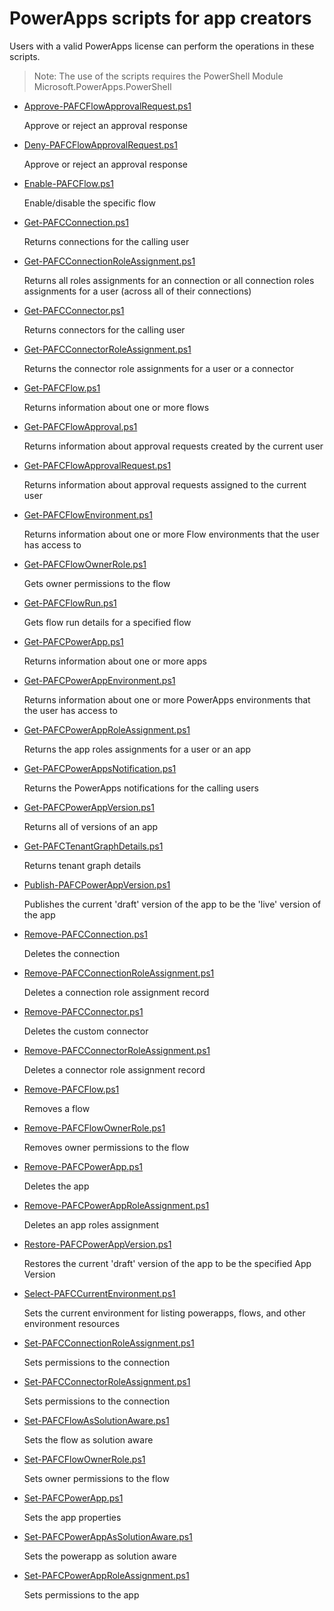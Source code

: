 # PowerApps scripts for app creators 
Users with a valid PowerApps license can perform the operations in these scripts.
> Note: The use of the scripts requires the PowerShell Module Microsoft.PowerApps.PowerShell

+ [Approve-PAFCFlowApprovalRequest.ps1](./Approve-PAFCFlowApprovalRequest.ps1)

  Approve or reject an approval response

+ [Deny-PAFCFlowApprovalRequest.ps1](./Deny-PAFCFlowApprovalRequest.ps1)

  Approve or reject an approval response

+ [Enable-PAFCFlow.ps1](./Enable-PAFCFlow.ps1)

  Enable/disable the specific flow

+ [Get-PAFCConnection.ps1](./Get-PAFCConnection.ps1)

  Returns connections for the calling user

+ [Get-PAFCConnectionRoleAssignment.ps1](./Get-PAFCConnectionRoleAssignment.ps1)

  Returns all roles assignments for an connection or all connection roles assignments for a user (across all of their connections)

+ [Get-PAFCConnector.ps1](./Get-PAFCConnector.ps1)

  Returns connectors for the calling user

+ [Get-PAFCConnectorRoleAssignment.ps1](./Get-PAFCConnectorRoleAssignment.ps1)

  Returns the connector role assignments for a user or a connector

+ [Get-PAFCFlow.ps1](./Get-PAFCFlow.ps1)

  Returns information about one or more flows

+ [Get-PAFCFlowApproval.ps1](./Get-PAFCFlowApproval.ps1)

  Returns information about approval requests created by the current user

+ [Get-PAFCFlowApprovalRequest.ps1](./Get-PAFCFlowApprovalRequest.ps1)

  Returns information about approval requests assigned to the current user

+ [Get-PAFCFlowEnvironment.ps1](./Get-PAFCFlowEnvironment.ps1)

  Returns information about one or more Flow environments that the user has access to

+ [Get-PAFCFlowOwnerRole.ps1](./Get-PAFCFlowOwnerRole.ps1)

  Gets owner permissions to the flow

+ [Get-PAFCFlowRun.ps1](./Get-PAFCFlowRun.ps1)

  Gets flow run details for a specified flow

+ [Get-PAFCPowerApp.ps1](./Get-PAFCPowerApp.ps1)

  Returns information about one or more apps

+ [Get-PAFCPowerAppEnvironment.ps1](./Get-PAFCPowerAppEnvironment.ps1)

  Returns information about one or more PowerApps environments that the user has access to

+ [Get-PAFCPowerAppRoleAssignment.ps1](./Get-PAFCPowerAppRoleAssignment.ps1)

  Returns the app roles assignments for a user or an app

+ [Get-PAFCPowerAppsNotification.ps1](./Get-PAFCPowerAppsNotification.ps1)

  Returns the PowerApps notifications for the calling users

+ [Get-PAFCPowerAppVersion.ps1](./Get-PAFCPowerAppVersion.ps1)

  Returns all of versions of an app

+ [Get-PAFCTenantGraphDetails.ps1](./Get-PAFCTenantGraphDetails.ps1)

  Returns tenant graph details

+ [Publish-PAFCPowerAppVersion.ps1](./Publish-PAFCPowerAppVersion.ps1)

  Publishes the current 'draft' version of the app to be the 'live' version of the app

+ [Remove-PAFCConnection.ps1](./Remove-PAFCConnection.ps1)

  Deletes the connection

+ [Remove-PAFCConnectionRoleAssignment.ps1](./Remove-PAFCConnectionRoleAssignment.ps1)

  Deletes a connection role assignment record

+ [Remove-PAFCConnector.ps1](./Remove-PAFCConnector.ps1)

  Deletes the custom connector

+ [Remove-PAFCConnectorRoleAssignment.ps1](./Remove-PAFCConnectorRoleAssignment.ps1)

  Deletes a connector role assignment record

+ [Remove-PAFCFlow.ps1](./Remove-PAFCFlow.ps1)

  Removes a flow

+ [Remove-PAFCFlowOwnerRole.ps1](./Remove-PAFCFlowOwnerRole.ps1)

  Removes owner permissions to the flow

+ [Remove-PAFCPowerApp.ps1](./Remove-PAFCPowerApp.ps1)

  Deletes the app

+ [Remove-PAFCPowerAppRoleAssignment.ps1](./Remove-PAFCPowerAppRoleAssignment.ps1)

  Deletes an app roles assignment

+ [Restore-PAFCPowerAppVersion.ps1](./Restore-PAFCPowerAppVersion.ps1)

  Restores the current 'draft' version of the app to be the specified App Version

+ [Select-PAFCCurrentEnvironment.ps1](./Select-PAFCCurrentEnvironment.ps1)

  Sets the current environment for listing powerapps, flows, and other environment resources

+ [Set-PAFCConnectionRoleAssignment.ps1](./Set-PAFCConnectionRoleAssignment.ps1)

  Sets permissions to the connection

+ [Set-PAFCConnectorRoleAssignment.ps1](./Set-PAFCConnectorRoleAssignment.ps1)

  Sets permissions to the connection

+ [Set-PAFCFlowAsSolutionAware.ps1](./Set-PAFCFlowAsSolutionAware.ps1)

  Sets the flow as solution aware

+ [Set-PAFCFlowOwnerRole.ps1](./Set-PAFCFlowOwnerRole.ps1)

  Sets owner permissions to the flow

+ [Set-PAFCPowerApp.ps1](./Set-PAFCPowerApp.ps1)

  Sets the app properties

+ [Set-PAFCPowerAppAsSolutionAware.ps1](./Set-PAFCPowerAppAsSolutionAware.ps1)

  Sets the powerapp as solution aware

+ [Set-PAFCPowerAppRoleAssignment.ps1](./Set-PAFCPowerAppRoleAssignment.ps1)

  Sets permissions to the app